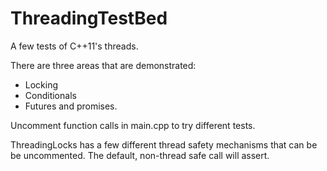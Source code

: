 # ThreadingTestBed

A few tests of C++11's threads.

There are three areas that are demonstrated:

- Locking
- Conditionals
- Futures and promises.

Uncomment function calls in main.cpp to try different tests.

ThreadingLocks has a few different thread safety mechanisms that can be be uncommented. The default, non-thread safe call will assert.

